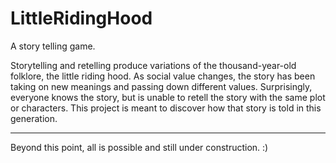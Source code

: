 # LittleRidingHood

A story telling game.

Storytelling and retelling produce variations of the thousand-year-old folklore, the little riding hood. As social value changes, the story has been taking on new meanings and passing down different values. Surprisingly, everyone knows the story, but is unable to retell the story with the same plot or characters. This project is meant to discover how that story is told in this generation.


---
Beyond this point, all is possible and still under construction. :)
